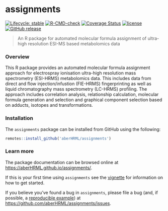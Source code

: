 # assignments

<!-- badges: start -->
[![Lifecycle: stable](https://img.shields.io/badge/lifecycle-stable-brightgreen.svg)](https://lifecycle.r-lib.org/articles/stages.html#stable)
[![R-CMD-check](https://github.com/aberHRML/assignments/actions/workflows/R-CMD-check.yaml/badge.svg)](https://github.com/aberHRML/assignments/actions/workflows/R-CMD-check.yaml)
[![Coverage Status](https://img.shields.io/codecov/c/github/aberHRML/assignments/master.svg)](https://codecov.io/github/aberHRML/assignments?branch=master) 
[![license](https://img.shields.io/badge/license-GNU%20GPL%20v3.0-blue.svg)](https://github.com/aberHRML/assignments/blob/master/DESCRIPTION)
[![GitHub release](https://img.shields.io/github/release/aberHRML/assignments.svg)](https://GitHub.com/aberHRML/assignments/releases/)
<!-- badges: end -->
 
> An R package for automated molecular formula assignment of ultra-high resolution ESI-MS based metabolomics data

### Overview

This R package provides an automated molecular formula assignment approach for electrospray ionisation ultra-high resolution mass spectrometry (ESI-HRMS) metabolomics data. This includes data from direct and flow injection/infustion (FIE-HRMS) fingerprinting as well as liquid chromatography mass spectrometry (LC-HRMS) profiling. The approach includes correlation analysis, relationship calculation, molecular formula generation and selection and graphical component selection based on adducts, isotopes and transformations.

### Installation

The `assignments` package can be installed from GitHub using the
following:

``` r
remotes::install_github('aberHRML/assignments')
```

### Learn more

The package documentation can be browsed online at
<https://aberHRML.github.io/assignments/>.

If this is your first time using `assignments` see the
[vignette](https://aberhrml.github.io/assignments/articles/assignments.html) for information on how to get started.

If you believe you’ve found a bug in `assignments`, please file a bug (and, if possible, a [reproducible example](https://reprex.tidyverse.org)) at
<https://github.com/aberHRML/assignments/issues>.
